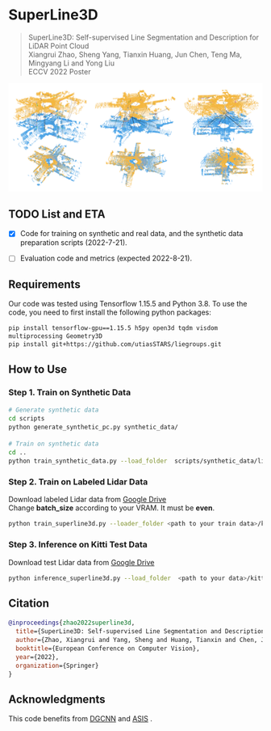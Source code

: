 # SuperLine3D

> SuperLine3D: Self-supervised Line Segmentation and Description for LiDAR Point Cloud  
> Xiangrui Zhao, Sheng Yang, Tianxin Huang, Jun Chen, Teng Ma, Mingyang Li and Yong Liu  
> ECCV 2022 Poster

![kitti](kitti.png)

## TODO List and ETA
- [x] Code for training on synthetic and real data, and the synthetic data preparation scripts (2022-7-21).

- [ ] Evaluation code and metrics (expected 2022-8-21).


## Requirements
Our code was tested using Tensorflow 1.15.5 and Python 3.8. To use the code, you need to first install the following python packages:

  ```Shell
  pip install tensorflow-gpu==1.15.5 h5py open3d tqdm visdom multiprocessing Geometry3D
  pip install git+https://github.com/utiasSTARS/liegroups.git
  ```

## How to Use

### Step 1. Train on Synthetic Data
<!-- <details>
  <summary>Step 1. Train on Synthetic Data</summary> -->

```bash
# Generate synthetic data
cd scripts
python generate_synthetic_pc.py synthetic_data/

# Train on synthetic data
cd ..
python train_synthetic_data.py --load_folder  scripts/synthetic_data/line_pole_noise/  
```
<!-- </details> -->


### Step 2. Train on Labeled Lidar Data
Download labeled Lidar data from [Google Drive](https://drive.google.com/file/d/1zFnez6jERWH3zlIFxuJASiJUFiK04o77/view?usp=sharing)  
Change **batch_size** according to your VRAM. It must be **even**.
<!-- <details>
  <summary>Step 1. Train on Synthetic Data</summary> -->

```bash
python train_superline3d.py --loader_folder <path to your train data>/kitti_reg_diff35/
```
<!-- </details> -->


### Step 3. Inference on Kitti Test Data
Download test Lidar data from [Google Drive](https://drive.google.com/file/d/1ZritaoKOynMZ29QBFmijEkxT65MKpSE_/view?usp=sharing)
<!-- <details>
  <summary>Step 1. Train on Synthetic Data</summary> -->

```bash
python inference_superline3d.py --load_folder  <path to your data>/kitti_reg_test_diff5_2w5/ --pred_path <save path> --best_model xxx.ckpt  
```
<!-- </details> -->


## Citation

```bibtex
@inproceedings{zhao2022superline3d,
  title={SuperLine3D: Self-supervised Line Segmentation and Description for LiDAR Point Cloud},
  author={Zhao, Xiangrui and Yang, Sheng and Huang, Tianxin and Chen, Jun and Ma, Teng and Li, Mingyang and Liu, Yong},
  booktitle={European Conference on Computer Vision},
  year={2022},
  organization={Springer}
}
```

## Acknowledgments
This code benefits from [DGCNN](https://github.com/WangYueFt/dgcnn.git) and [ASIS](https://github.com/WXinlong/ASIS) .